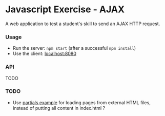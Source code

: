 # Javascript Exercise - AJAX

A web application to test a student's skill to send an AJAX HTTP request.

### Usage

- Run the server: `npm start` (after a successful `npm install`)
- Use the client: [localhost:8080](http://localhost:8080)

### API

TODO

### TODO

- Use [partials example](https://github.com/visionmedia/page.js/tree/master/examples/partials) for loading pages from external HTML files, instead of putting all content in index.html ?
